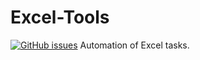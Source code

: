 # Excel-Tools
[![GitHub issues](https://img.shields.io/github/issues/The-Nuvo-Group/Excel-Tools)](https://github.com/The-Nuvo-Group/Excel-Tools/issues)
Automation of Excel tasks.
